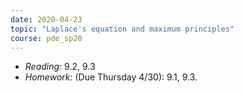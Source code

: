 ```yaml
---
date: 2020-04-23
topic: "Laplace's equation and maximum principles"
course: pde_sp20
---
```


- *Reading*: 9.2, 9.3
- *Homework*: (Due Thursday 4/30): 9.1, 9.3.

